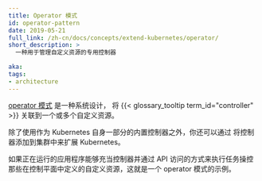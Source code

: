 ```yaml
---
title: Operator 模式
id: operator-pattern
date: 2019-05-21
full_link: /zh-cn/docs/concepts/extend-kubernetes/operator/
short_description: >
  一种用于管理自定义资源的专用控制器

aka:
tags:
- architecture
---
```


[operator 模式](/zh-cn/docs/concepts/extend-kubernetes/operator/) 是一种系统设计， 
将 {{< glossary_tooltip term_id="controller" >}} 关联到一个或多个自定义资源。

除了使用作为 Kubernetes 自身一部分的内置控制器之外，你还可以通过
将控制器添加到集群中来扩展 Kubernetes。

如果正在运行的应用程序能够充当控制器并通过 API 访问的方式来执行任务操控
那些在控制平面中定义的自定义资源，这就是一个 operator 模式的示例。

